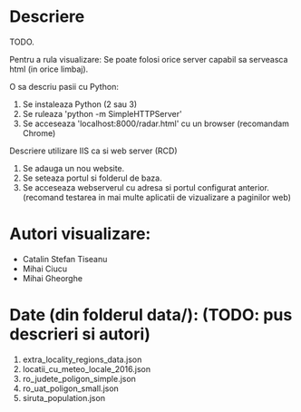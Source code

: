 Descriere
=========

TODO.

Pentru a rula visualizare:
Se poate folosi orice server capabil sa serveasca html (in orice limbaj).

O sa descriu pasii cu Python:
1) Se instaleaza Python (2 sau 3)
2) Se ruleaza 'python -m SimpleHTTPServer'
3) Se acceseaza 'localhost:8000/radar.html' cu un browser (recomandam Chrome)

Descriere utilizare IIS ca si web server (RCD)
1) Se adauga un nou website.
2) Se seteaza portul si folderul de baza.
3) Se acceseaza webserverul cu adresa si portul configurat anterior.(recomand testarea in mai multe aplicatii de vizualizare a paginilor web)

Autori visualizare:
===================
* Catalin Stefan Tiseanu
* Mihai Ciucu
* Mihai Gheorghe

Date (din folderul data/): (TODO: pus descrieri si autori)
==========================================================
1. extra_locality_regions_data.json
2. locatii_cu_meteo_locale_2016.json
3. ro_judete_poligon_simple.json
4. ro_uat_poligon_small.json
5. siruta_population.json
